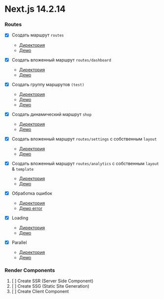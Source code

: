 # Next.js 14.2.14

### Routes
- [x] Создать маршрут ``routes`` 
  - [Директория](./../demo-next/app/routes/)
  - [Демо](http://localhost:3000/routes/)
  
- [x] Создать вложенный маршрут ``routes/dashboard``
  - [Директория](./../demo-next/app/routes/dashboard)
  - [Демо](http://localhost:3000/routes/dashboard/)
  
- [x] Создать группу маршрутов ``(test)``
  - [Директория](./../demo-next/app/routes/(test))
  - [Демо](http://localhost:3000/routes/test-1/)
  - [Демо](http://localhost:3000/routes/test-2/)

- [x] Создать динамический маршрут ``shop``
  - [Директория](./../demo-next/app/routes/shop)
  - [Демо](http://localhost:3000/routes/shop)
  
- [x] Создать вложенный маршрут ``routes/settings`` с собственным ``layout``
  - [Директория](./../demo-next/app/routes/settings)
  - [Демо](http://localhost:3000/routes/settings/)
  
- [x] Создать вложенный маршрут ``routes/analytics`` с собственным ``layout`` & ``template``
  - [Директория](./../demo-next/app/routes/analytics)
  - [Демо](http://localhost:3000/routes/analytics/)

- [x] Обработка ошибок
  - [Директория](./../demo-next/app/routes/fail)
  - [Демо error](http://localhost:3000/routes/fail)

- [x] Loading
  - [Директория](./../demo-next/app/routes/load)
  - [Демо](http://localhost:3000/routes/load)
 
- [x] Parallel
  - [Директория](./../demo-next/app/routes/parallel)
  - [Демо](http://localhost:3000/routes/parallel)
   
### Render Components
   1. [ ] Create SSR (Server Side Component)
   2. [ ] Create SSG (Static Site Generation)
   3. [ ] Create Client Component
